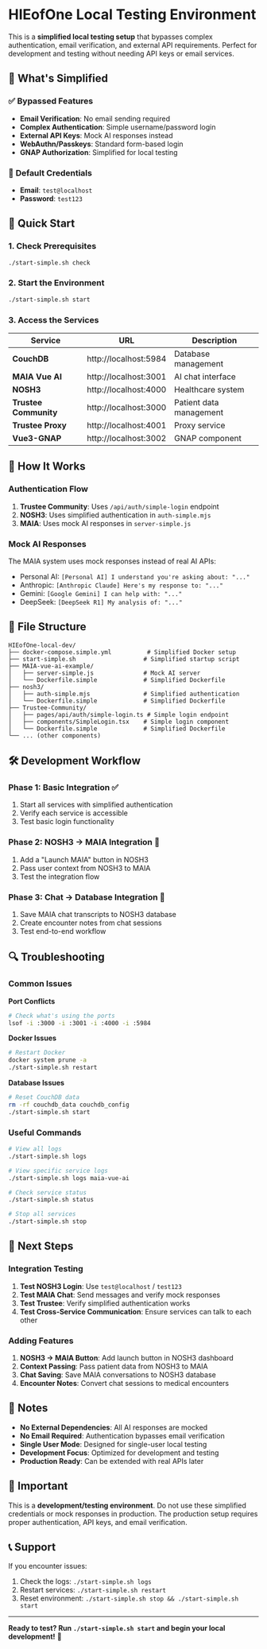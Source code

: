 # HIEofOne Local Testing Environment

This is a **simplified local testing setup** that bypasses complex authentication, email verification, and external API requirements. Perfect for development and testing without needing API keys or email services.

## 🎯 What's Simplified

### ✅ **Bypassed Features**
- **Email Verification**: No email sending required
- **Complex Authentication**: Simple username/password login
- **External API Keys**: Mock AI responses instead
- **WebAuthn/Passkeys**: Standard form-based login
- **GNAP Authorization**: Simplified for local testing

### 🔑 **Default Credentials**
- **Email**: `test@localhost`
- **Password**: `test123`

## 🚀 Quick Start

### 1. Check Prerequisites
```bash
./start-simple.sh check
```

### 2. Start the Environment
```bash
./start-simple.sh start
```

### 3. Access the Services

| Service | URL | Description |
|---------|-----|-------------|
| **CouchDB** | http://localhost:5984 | Database management |
| **MAIA Vue AI** | http://localhost:3001 | AI chat interface |
| **NOSH3** | http://localhost:4000 | Healthcare system |
| **Trustee Community** | http://localhost:3000 | Patient data management |
| **Trustee Proxy** | http://localhost:4001 | Proxy service |
| **Vue3-GNAP** | http://localhost:3002 | GNAP component |

## 🔧 How It Works

### Authentication Flow
1. **Trustee Community**: Uses `/api/auth/simple-login` endpoint
2. **NOSH3**: Uses simplified authentication in `auth-simple.mjs`
3. **MAIA**: Uses mock AI responses in `server-simple.js`

### Mock AI Responses
The MAIA system uses mock responses instead of real AI APIs:
- Personal AI: `[Personal AI] I understand you're asking about: "..."`
- Anthropic: `[Anthropic Claude] Here's my response to: "..."`
- Gemini: `[Google Gemini] I can help with: "..."`
- DeepSeek: `[DeepSeek R1] My analysis of: "..."`

## 📁 File Structure

```
HIEofOne-local-dev/
├── docker-compose.simple.yml          # Simplified Docker setup
├── start-simple.sh                   # Simplified startup script
├── MAIA-vue-ai-example/
│   ├── server-simple.js              # Mock AI server
│   └── Dockerfile.simple             # Simplified Dockerfile
├── nosh3/
│   ├── auth-simple.mjs               # Simplified authentication
│   └── Dockerfile.simple             # Simplified Dockerfile
├── Trustee-Community/
│   ├── pages/api/auth/simple-login.ts # Simple login endpoint
│   ├── components/SimpleLogin.tsx    # Simple login component
│   └── Dockerfile.simple             # Simplified Dockerfile
└── ... (other components)
```

## 🛠️ Development Workflow

### Phase 1: Basic Integration ✅
1. Start all services with simplified authentication
2. Verify each service is accessible
3. Test basic login functionality

### Phase 2: NOSH3 → MAIA Integration 🔄
1. Add a "Launch MAIA" button in NOSH3
2. Pass user context from NOSH3 to MAIA
3. Test the integration flow

### Phase 3: Chat → Database Integration 📝
1. Save MAIA chat transcripts to NOSH3 database
2. Create encounter notes from chat sessions
3. Test end-to-end workflow

## 🔍 Troubleshooting

### Common Issues

**Port Conflicts**
```bash
# Check what's using the ports
lsof -i :3000 -i :3001 -i :4000 -i :5984
```

**Docker Issues**
```bash
# Restart Docker
docker system prune -a
./start-simple.sh restart
```

**Database Issues**
```bash
# Reset CouchDB data
rm -rf couchdb_data couchdb_config
./start-simple.sh start
```

### Useful Commands

```bash
# View all logs
./start-simple.sh logs

# View specific service logs
./start-simple.sh logs maia-vue-ai

# Check service status
./start-simple.sh status

# Stop all services
./start-simple.sh stop
```

## 🔄 Next Steps

### Integration Testing
1. **Test NOSH3 Login**: Use `test@localhost` / `test123`
2. **Test MAIA Chat**: Send messages and verify mock responses
3. **Test Trustee**: Verify simplified authentication works
4. **Test Cross-Service Communication**: Ensure services can talk to each other

### Adding Features
1. **NOSH3 → MAIA Button**: Add launch button in NOSH3 dashboard
2. **Context Passing**: Pass patient data from NOSH3 to MAIA
3. **Chat Saving**: Save MAIA conversations to NOSH3 database
4. **Encounter Notes**: Convert chat sessions to medical encounters

## 📝 Notes

- **No External Dependencies**: All AI responses are mocked
- **No Email Required**: Authentication bypasses email verification
- **Single User Mode**: Designed for single-user local testing
- **Development Focus**: Optimized for development and testing
- **Production Ready**: Can be extended with real APIs later

## 🚨 Important

This is a **development/testing environment**. Do not use these simplified credentials or mock responses in production. The production setup requires proper authentication, API keys, and email verification.

## 📞 Support

If you encounter issues:
1. Check the logs: `./start-simple.sh logs`
2. Restart services: `./start-simple.sh restart`
3. Reset environment: `./start-simple.sh stop && ./start-simple.sh start`

---

**Ready to test? Run `./start-simple.sh start` and begin your local development!** 🚀 